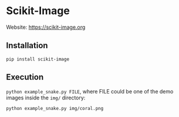# Scikit-Image

Website: https://scikit-image.org

## Installation

`pip install scikit-image`

## Execution

`python example_snake.py FILE`, where FILE could be one of the demo images inside the  `img/` directory:

`python example_snake.py img/coral.png`

